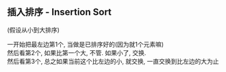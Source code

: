 ## 插入排序 - Insertion Sort
(假设从小到大排序)

一开始把最左边第1个, 当做是已排序好的(因为就1个元素嘛)  
然后看第2个, 如果比第一个大, 不管. 如果小了, 交换.   
然后看第3个, 总之如果当前这个比左边的小, 就交换, 一直交换到比左边的大为止


